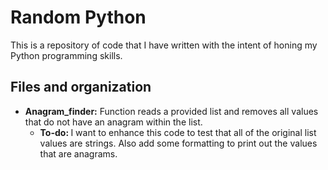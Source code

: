 <h1> Random Python</h1>

This is a repository of code that I have written with the intent of honing my Python programming skills.  

<h2> Files and organization </h2>

<ul>
<li><b>Anagram_finder:</b> Function reads a provided list and removes all values that do not have an anagram within the list.
<ul>
<li> <b>To-do: </b> I want to enhance this code to test that all of the original list values are strings. Also add some formatting to print out the values that are anagrams. </li>
</ul></li>
</ul>
